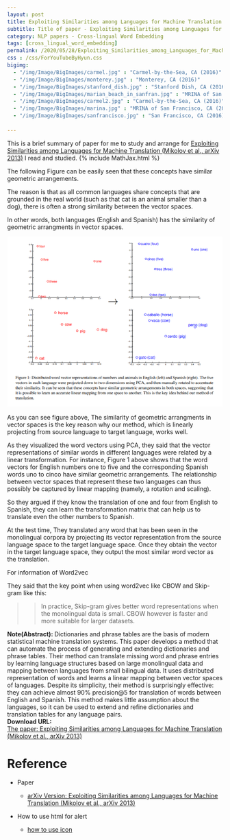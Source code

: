 ```yaml
---
layout: post
title: Exploiting Similarities among Languages for Machine Translation
subtitle: Title of paper - Exploiting Similarities among Languages for Machine Translation
category: NLP papers - Cross-lingual Word Embedding
tags: [cross_lingual_word_embedding]
permalink: /2020/05/28/Exploiting_Similarities_among_Languages_for_Machine_Translation/
css : /css/ForYouTubeByHyun.css
bigimg: 
  - "/img/Image/BigImages/carmel.jpg" : "Carmel-by-the-Sea, CA (2016)"
  - "/img/Image/BigImages/monterey.jpg" : "Monterey, CA (2016)"
  - "/img/Image/BigImages/stanford_dish.jpg" : "Stanford Dish, CA (2016)"
  - "/img/Image/BigImages/marian_beach_in_sanfran.jpg" : "MRINA of San Francisco, CA (2016)"
  - "/img/Image/BigImages/carmel2.jpg" : "Carmel-by-the-Sea, CA (2016)"
  - "/img/Image/BigImages/marina.jpg" : "MRINA of San Francisco, CA (2016)"
  - "/img/Image/BigImages/sanfrancisco.jpg" : "San Francisco, CA (2016)"
  
---
```


This is a brief summary of paper for me to study and arrange for [Exploiting Similarities among Languages for Machine Translation (Mikolov et al., arXiv 2013)](https://arxiv.org/abs/1309.4168) I read and studied. 
{% include MathJax.html %}


The following Figure can be easily seen that  these concepts have similar geometric arrangements. 

The reason is that as all common languages share concepts that are grounded in the real world (such as that cat is an animal smaller than a dog), there is often a strong similarity between the vector spaces.

In other words, both languages (English and Spanish) has the similarity of geometric arrangments in vector spaces.

![Mikolov et al., 2013 arXiv](/img/Image/NaturalLanguageProcessing/NLPLabs/Paper_Investigation/Cross_lingual_embedding/2020-05-28-Exploiting_Similarities_among_Languages_for_Machine_Translation/same_geometric_arrangement.PNG)

As you can see figure above, The similarity of geometric arrangments in vector spaces is the key reason why our method, which is linearly projecting from source language to target language, works well.

As they visualized the word vectors using PCA, they said that the vector representations of similar words in different languages were related by a linear transformation. For instance, Figure 1 above shows that the word vectors for English numbers one to five and the corresponding Spanish words uno to cinco have similar geometric arrangements. The relationship between vector spaces that represent these two languages can thus possibly be captured by linear mapping (namely, a rotation and scaling). 

So they argued if they know the translation of one and four from English to Spanish, they can learn the transformation matrix that can help us to translate even the other numbers to Spanish.

At the test time, They translated any word that has been seen in the monolingual corpora by projecting its vector representation from the source language space to the target language space. Once they obtain the vector in the target language space, they output the most similar word vector as the translation.

For information of Word2vec

They said that the key point when using word2vec like CBOW and Skip-gram like this:

>> In practice, Skip-gram gives better word representations when the monolingual data is small. CBOW however is faster and more suitable for larger datasets.


<div class="alert alert-info" role="alert"><i class="fa fa-info-circle"></i> <b>Note(Abstract): </b>
Dictionaries and phrase tables are the basis of modern statistical machine translation systems. This paper develops a method that can automate the process of generating and extending dictionaries and phrase tables. Their method can translate missing word and phrase entries by learning language structures based on large monolingual data and mapping between languages from small bilingual data. It uses distributed representation of words and learns a linear mapping between vector spaces of languages. Despite its simplicity, their method is surprisingly effective: they can achieve almost 90% precision@5 for translation of words between English and Spanish. This method makes little assumption about the languages, so it can be used to extend and refine dictionaries and translation tables for any language pairs.
</div>
    
<div class="alert alert-success" role="alert"><i class="fa fa-paperclip fa-lg"></i> <b>Download URL: </b><br>
  <a href="https://arxiv.org/abs/1309.4168">The paper: Exploiting Similarities among Languages for Machine Translation  (Mikolov et al., arXiv 2013)</a>
</div>

# Reference 

- Paper 
   - [arXiv Version: Exploiting Similarities among Languages for Machine Translation (Mikolov et al., arXiv 2013)](https://arxiv.org/abs/1309.4168)
  
  
- How to use html for alert
  - [how to use icon](http://idratherbewriting.com/documentation-theme-jekyll/mydoc_icons.html)
    




























